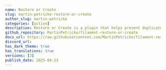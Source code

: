 ```yaml
---
name: Restore or Create
slug: martin-petricko-restore-or-create
author_slug: martin-petricko
categories: [action]
description: Restore or Create is a plugin that helps prevent duplicate records by detecting and restoring soft-deleted models when similar data is submitted via a create form.
github_repository: MartinPetricko/filament-restore-or-create
docs_url: https://raw.githubusercontent.com/MartinPetricko/filament-restore-or-create/refs/heads/main/README.md
discord_url:
has_dark_theme: true
has_translations: true
versions: [3]
publish_date: 2025-04-23
---
```


